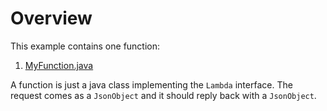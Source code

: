 # Overview


This example contains one function:

1. [MyFunction.java](src/main/java/acme/MyFunction.java)

A function is just a java class implementing the `Lambda` interface. The request
comes as a `JsonObject` and it should reply back with a `JsonObject`.
